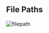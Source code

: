 ## File Paths
![filepath](https://github.com/user-attachments/assets/df8612f3-5fbb-4f73-9742-79423f85119a)
